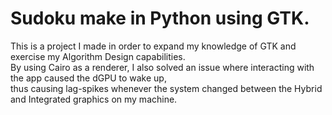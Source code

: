 # Sudoku make in Python using GTK.
This is a project I made in order to expand my knowledge of GTK and exercise my Algorithm Design capabilities.  
By using Cairo as a renderer, I also solved an issue where interacting with the app caused the dGPU to wake up,  
thus causing lag-spikes whenever the system changed between the Hybrid and Integrated graphics on my machine.

